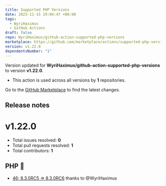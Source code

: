 ```yaml
---
title: Supported PHP Versions
date: 2023-11-15 19:04:47 +00:00
tags:
  - WyriHaximus
  - GitHub Actions
draft: false
repo: WyriHaximus/github-action-supported-php-versions
marketplace: https://github.com/marketplace/actions/supported-php-versions
version: v1.22.0
dependentsNumber: "1"
---
```



Version updated for **WyriHaximus/github-action-supported-php-versions** to version **v1.22.0**.
- This action is used across all versions by **1** repositories.

Go to the [GitHub Marketplace](https://github.com/marketplace/actions/supported-php-versions) to find the latest changes.

## Release notes

v1.22.0
=======

- Total issues resolved: **0**
- Total pull requests resolved: **1**
- Total contributors: **1**

PHP 🐘
-----

 - [46: 8.3.0RC5 =&gt; 8.3.0RC6](https://github.com/WyriHaximus/github-action-supported-php-versions/pull/46) thanks to @WyriHaximus
